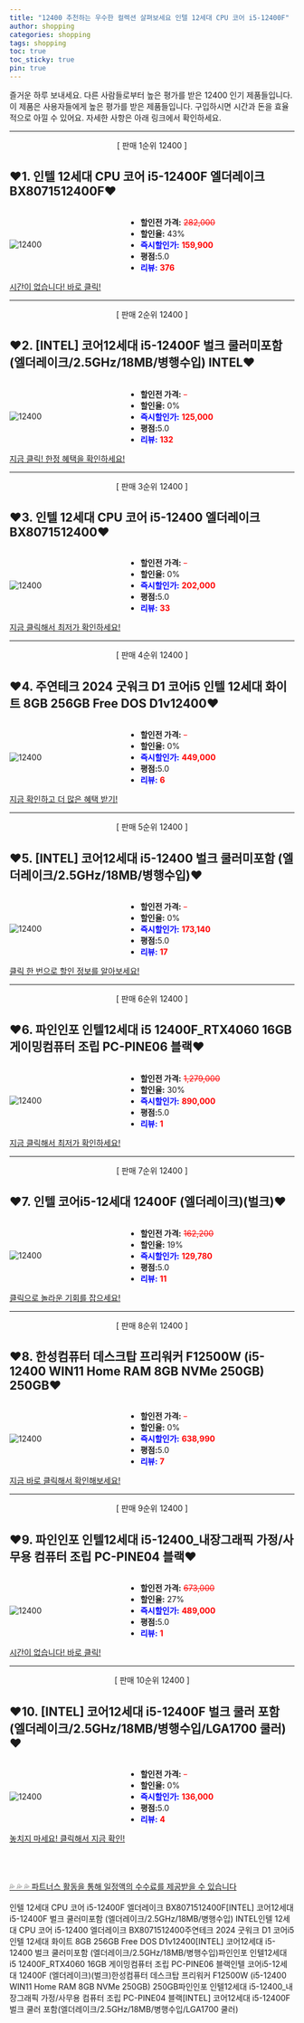 ```yaml
---
title: "12400 추천하는 우수한 컬렉션 살펴보세요 인텔 12세대 CPU 코어 i5-12400F"
author: shopping
categories: shopping
tags: shopping
toc: true
toc_sticky: true
pin: true
---
```

즐거운 하루 보내세요. 다른 사람들로부터 높은 평가를 받은 12400 인기 제품들입니다. 이 제품은 사용자들에게 높은 평가를 받은 제품들입니다. 구입하시면 시간과 돈을 효율적으로 아낄 수 있어요. 자세한 사항은 아래 링크에서 확인하세요.

---
<p class="toplist" style="margin: 0 auto; display: block; width: fit-content;">[ 판매 1순위 12400 ]</p>

<h2><strong>❤️1. 인텔 12세대 CPU 코어 i5-12400F 엘더레이크 BX8071512400F❤️</strong></h2>

<div style="display: flex; align-items: center;">
    <div style="flex: 0.4;">
        <img src="https://thumbnail8.coupangcdn.com/thumbnails/remote/230x230ex/image/vendor_inventory/e8ff/9f94e33e71306ddc737048037954446e50fd235fcff0cc19f084cd335610.jpg" alt="12400" style="max-width: 100%;">
    </div>
    <div style="flex: 0.6; margin-left: 10px;">
        <ul>
            <li><strong>할인전 가격:</strong> <del style="color: red;">282,000</del></li>
            <li><strong>할인율:</strong> 43%</li>
            <li><span style='color:blue'><strong>즉시할인가:</strong></span> <span style='color:red'><strong>159,900</strong></span></li>
            <li><strong>평점:</strong>5.0</li>
            <li><span style='color:blue'><strong>리뷰:</strong></span> <span style='color:red'><strong>376</strong></span></li>
        </ul>
    </div>
</div>
<div class="center">
    <a href="https://William4Davisa.github.io?lptag=AF9450613&subid=githubio&pageKey=7859834233&traceid=V0-153&itemId=21445850448&vendorItemId=82814384973" class="myButton">
        시간이 없습니다! 바로 클릭!
    </a>
</div>


---
<p class="toplist" style="margin: 0 auto; display: block; width: fit-content;">[ 판매 2순위 12400 ]</p>

<h2><strong>❤️2. [INTEL] 코어12세대 i5-12400F 벌크 쿨러미포함 (엘더레이크/2.5GHz/18MB/병행수입) INTEL❤️</strong></h2>

<div style="display: flex; align-items: center;">
    <div style="flex: 0.4;">
        <img src="https://thumbnail7.coupangcdn.com/thumbnails/remote/230x230ex/image/vendor_inventory/1877/a66c18510c540f7206a285be4a438c54ffd0f416c9f2836d126dbac6eb61.jpg" alt="12400" style="max-width: 100%;">
    </div>
    <div style="flex: 0.6; margin-left: 10px;">
        <ul>
            <li><strong>할인전 가격:</strong> <del style="color: red;">-</del></li>
            <li><strong>할인율:</strong> 0%</li>
            <li><span style='color:blue'><strong>즉시할인가:</strong></span> <span style='color:red'><strong>125,000</strong></span></li>
            <li><strong>평점:</strong>5.0</li>
            <li><span style='color:blue'><strong>리뷰:</strong></span> <span style='color:red'><strong>132</strong></span></li>
        </ul>
    </div>
</div>
<div class="center">
    <a href="https://William4Davisa.github.io?lptag=AF9450613&subid=githubio&pageKey=6282981823&traceid=V0-153&itemId=12911070854&vendorItemId=80324941851" class="myButton">
        지금 클릭! 한정 혜택을 확인하세요!
    </a>
</div>


---
<p class="toplist" style="margin: 0 auto; display: block; width: fit-content;">[ 판매 3순위 12400 ]</p>

<h2><strong>❤️3. 인텔 12세대 CPU 코어 i5-12400 엘더레이크 BX8071512400❤️</strong></h2>

<div style="display: flex; align-items: center;">
    <div style="flex: 0.4;">
        <img src="https://thumbnail8.coupangcdn.com/thumbnails/remote/230x230ex/image/vendor_inventory/7977/9ac27fe0dcca04de360cb1312af63c0183fd19d4cd3d13753d6fe7c7dbeb.jpg" alt="12400" style="max-width: 100%;">
    </div>
    <div style="flex: 0.6; margin-left: 10px;">
        <ul>
            <li><strong>할인전 가격:</strong> <del style="color: red;">-</del></li>
            <li><strong>할인율:</strong> 0%</li>
            <li><span style='color:blue'><strong>즉시할인가:</strong></span> <span style='color:red'><strong>202,000</strong></span></li>
            <li><strong>평점:</strong>5.0</li>
            <li><span style='color:blue'><strong>리뷰:</strong></span> <span style='color:red'><strong>33</strong></span></li>
        </ul>
    </div>
</div>
<div class="center">
    <a href="https://William4Davisa.github.io?lptag=AF9450613&subid=githubio&pageKey=6801361783&traceid=V0-153&itemId=16056429105&vendorItemId=80103517652" class="myButton">
        지금 클릭해서 최저가 확인하세요!
    </a>
</div>


---
<p class="toplist" style="margin: 0 auto; display: block; width: fit-content;">[ 판매 4순위 12400 ]</p>

<h2><strong>❤️4. 주연테크 2024 굿워크 D1 코어i5 인텔 12세대 화이트 8GB 256GB Free DOS D1v12400❤️</strong></h2>

<div style="display: flex; align-items: center;">
    <div style="flex: 0.4;">
        <img src="https://thumbnail10.coupangcdn.com/thumbnails/remote/230x230ex/image/retail/images/2024/01/17/18/8/46fd9520-2d04-4652-9fb8-dcb60b680f34.jpg" alt="12400" style="max-width: 100%;">
    </div>
    <div style="flex: 0.6; margin-left: 10px;">
        <ul>
            <li><strong>할인전 가격:</strong> <del style="color: red;">-</del></li>
            <li><strong>할인율:</strong> 0%</li>
            <li><span style='color:blue'><strong>즉시할인가:</strong></span> <span style='color:red'><strong>449,000</strong></span></li>
            <li><strong>평점:</strong>5.0</li>
            <li><span style='color:blue'><strong>리뷰:</strong></span> <span style='color:red'><strong>6</strong></span></li>
        </ul>
    </div>
</div>
<div class="center">
    <a href="https://William4Davisa.github.io?lptag=AF9450613&subid=githubio&pageKey=7840341688&traceid=V0-153&itemId=21342286750&vendorItemId=88400319884" class="myButton">
        지금 확인하고 더 많은 혜택 받기!
    </a>
</div>


---
<p class="toplist" style="margin: 0 auto; display: block; width: fit-content;">[ 판매 5순위 12400 ]</p>

<h2><strong>❤️5. [INTEL] 코어12세대 i5-12400 벌크 쿨러미포함 (엘더레이크/2.5GHz/18MB/병행수입)❤️</strong></h2>

<div style="display: flex; align-items: center;">
    <div style="flex: 0.4;">
        <img src="https://thumbnail7.coupangcdn.com/thumbnails/remote/230x230ex/image/vendor_inventory/1877/a66c18510c540f7206a285be4a438c54ffd0f416c9f2836d126dbac6eb61.jpg" alt="12400" style="max-width: 100%;">
    </div>
    <div style="flex: 0.6; margin-left: 10px;">
        <ul>
            <li><strong>할인전 가격:</strong> <del style="color: red;">-</del></li>
            <li><strong>할인율:</strong> 0%</li>
            <li><span style='color:blue'><strong>즉시할인가:</strong></span> <span style='color:red'><strong>173,140</strong></span></li>
            <li><strong>평점:</strong>5.0</li>
            <li><span style='color:blue'><strong>리뷰:</strong></span> <span style='color:red'><strong>17</strong></span></li>
        </ul>
    </div>
</div>
<div class="center">
    <a href="https://William4Davisa.github.io?lptag=AF9450613&subid=githubio&pageKey=6306265113&traceid=V0-153&itemId=13065164670&vendorItemId=80324941715" class="myButton">
        클릭 한 번으로 할인 정보를 알아보세요!
    </a>
</div>


---
<p class="toplist" style="margin: 0 auto; display: block; width: fit-content;">[ 판매 6순위 12400 ]</p>

<h2><strong>❤️6. 파인인포 인텔12세대 i5 12400F_RTX4060 16GB 게이밍컴퓨터 조립 PC-PINE06 블랙❤️</strong></h2>

<div style="display: flex; align-items: center;">
    <div style="flex: 0.4;">
        <img src="https://thumbnail6.coupangcdn.com/thumbnails/remote/230x230ex/image/vendor_inventory/de6b/8f4e66383f58a7f2abb199bc512af25543e96b4de16f3520e673decfb24e.jpg" alt="12400" style="max-width: 100%;">
    </div>
    <div style="flex: 0.6; margin-left: 10px;">
        <ul>
            <li><strong>할인전 가격:</strong> <del style="color: red;">1,279,000</del></li>
            <li><strong>할인율:</strong> 30%</li>
            <li><span style='color:blue'><strong>즉시할인가:</strong></span> <span style='color:red'><strong>890,000</strong></span></li>
            <li><strong>평점:</strong>5.0</li>
            <li><span style='color:blue'><strong>리뷰:</strong></span> <span style='color:red'><strong>1</strong></span></li>
        </ul>
    </div>
</div>
<div class="center">
    <a href="https://William4Davisa.github.io?lptag=AF9450613&subid=githubio&pageKey=7984145490&traceid=V0-153&itemId=22168650976&vendorItemId=89215086164" class="myButton">
        지금 클릭해서 최저가 확인하세요!
    </a>
</div>


---
<p class="toplist" style="margin: 0 auto; display: block; width: fit-content;">[ 판매 7순위 12400 ]</p>

<h2><strong>❤️7. 인텔 코어i5-12세대 12400F (엘더레이크)(벌크)❤️</strong></h2>

<div style="display: flex; align-items: center;">
    <div style="flex: 0.4;">
        <img src="https://thumbnail6.coupangcdn.com/thumbnails/remote/230x230ex/image/vendor_inventory/2972/bebcdcf7fa44c6b51948285769216873264f9ee496afe1438a46ad4b5d3e.jpg" alt="12400" style="max-width: 100%;">
    </div>
    <div style="flex: 0.6; margin-left: 10px;">
        <ul>
            <li><strong>할인전 가격:</strong> <del style="color: red;">162,200</del></li>
            <li><strong>할인율:</strong> 19%</li>
            <li><span style='color:blue'><strong>즉시할인가:</strong></span> <span style='color:red'><strong>129,780</strong></span></li>
            <li><strong>평점:</strong>5.0</li>
            <li><span style='color:blue'><strong>리뷰:</strong></span> <span style='color:red'><strong>11</strong></span></li>
        </ul>
    </div>
</div>
<div class="center">
    <a href="https://William4Davisa.github.io?lptag=AF9450613&subid=githubio&pageKey=7077199009&traceid=V0-153&itemId=17594282504&vendorItemId=88377416260" class="myButton">
        클릭으로 놀라운 기회를 잡으세요!
    </a>
</div>


---
<p class="toplist" style="margin: 0 auto; display: block; width: fit-content;">[ 판매 8순위 12400 ]</p>

<h2><strong>❤️8. 한성컴퓨터 데스크탑 프리워커 F12500W (i5-12400 WIN11 Home RAM 8GB NVMe 250GB) 250GB❤️</strong></h2>

<div style="display: flex; align-items: center;">
    <div style="flex: 0.4;">
        <img src="https://thumbnail9.coupangcdn.com/thumbnails/remote/230x230ex/image/rs_quotation_api/5j7rgfbv/887a108916e04b24b86983df5b9cff29.jpg" alt="12400" style="max-width: 100%;">
    </div>
    <div style="flex: 0.6; margin-left: 10px;">
        <ul>
            <li><strong>할인전 가격:</strong> <del style="color: red;">-</del></li>
            <li><strong>할인율:</strong> 0%</li>
            <li><span style='color:blue'><strong>즉시할인가:</strong></span> <span style='color:red'><strong>638,990</strong></span></li>
            <li><strong>평점:</strong>5.0</li>
            <li><span style='color:blue'><strong>리뷰:</strong></span> <span style='color:red'><strong>7</strong></span></li>
        </ul>
    </div>
</div>
<div class="center">
    <a href="https://William4Davisa.github.io?lptag=AF9450613&subid=githubio&pageKey=6457795108&traceid=V0-153&itemId=14043297465&vendorItemId=81291069770" class="myButton">
        지금 바로 클릭해서 확인해보세요!
    </a>
</div>


---
<p class="toplist" style="margin: 0 auto; display: block; width: fit-content;">[ 판매 9순위 12400 ]</p>

<h2><strong>❤️9. 파인인포 인텔12세대 i5-12400_내장그래픽 가정/사무용 컴퓨터 조립 PC-PINE04 블랙❤️</strong></h2>

<div style="display: flex; align-items: center;">
    <div style="flex: 0.4;">
        <img src="https://thumbnail8.coupangcdn.com/thumbnails/remote/230x230ex/image/vendor_inventory/463d/3ff00be50715ceba04edfdb6c4699b2696bb84fe19b5a17761f04cd9769f.jpg" alt="12400" style="max-width: 100%;">
    </div>
    <div style="flex: 0.6; margin-left: 10px;">
        <ul>
            <li><strong>할인전 가격:</strong> <del style="color: red;">673,000</del></li>
            <li><strong>할인율:</strong> 27%</li>
            <li><span style='color:blue'><strong>즉시할인가:</strong></span> <span style='color:red'><strong>489,000</strong></span></li>
            <li><strong>평점:</strong>5.0</li>
            <li><span style='color:blue'><strong>리뷰:</strong></span> <span style='color:red'><strong>1</strong></span></li>
        </ul>
    </div>
</div>
<div class="center">
    <a href="https://William4Davisa.github.io?lptag=AF9450613&subid=githubio&pageKey=7972927115&traceid=V0-153&itemId=22089299436&vendorItemId=89136309896" class="myButton">
        시간이 없습니다! 바로 클릭!
    </a>
</div>


---
<p class="toplist" style="margin: 0 auto; display: block; width: fit-content;">[ 판매 10순위 12400 ]</p>

<h2><strong>❤️10. [INTEL] 코어12세대 i5-12400F 벌크 쿨러 포함(엘더레이크/2.5GHz/18MB/병행수입/LGA1700 쿨러)❤️</strong></h2>

<div style="display: flex; align-items: center;">
    <div style="flex: 0.4;">
        <img src="https://thumbnail6.coupangcdn.com/thumbnails/remote/230x230ex/image/vendor_inventory/36a0/b1fff6c3ef207a5fba81201817ad81f2a8a8c21627d5928e91b08a30718a.jpg" alt="12400" style="max-width: 100%;">
    </div>
    <div style="flex: 0.6; margin-left: 10px;">
        <ul>
            <li><strong>할인전 가격:</strong> <del style="color: red;">-</del></li>
            <li><strong>할인율:</strong> 0%</li>
            <li><span style='color:blue'><strong>즉시할인가:</strong></span> <span style='color:red'><strong>136,000</strong></span></li>
            <li><strong>평점:</strong>5.0</li>
            <li><span style='color:blue'><strong>리뷰:</strong></span> <span style='color:red'><strong>4</strong></span></li>
        </ul>
    </div>
</div>
<div class="center">
    <a href="https://William4Davisa.github.io?lptag=AF9450613&subid=githubio&pageKey=6305786418&traceid=V0-153&itemId=13062352255&vendorItemId=80324941154" class="myButton">
        놓치지 마세요! 클릭해서 지금 확인!
    </a>
</div>

<br><br><br>[💦 💦 💦 파트너스 활동을 통해 일정액의 수수료를 제공받을 수 있습니다](https://link.coupang.com/a/bcpT2c)<br><br>인텔 12세대 CPU 코어 i5-12400F 엘더레이크 BX8071512400F[INTEL] 코어12세대 i5-12400F 벌크 쿨러미포함 (엘더레이크/2.5GHz/18MB/병행수입) INTEL인텔 12세대 CPU 코어 i5-12400 엘더레이크 BX8071512400주연테크 2024 굿워크 D1 코어i5 인텔 12세대 화이트 8GB 256GB Free DOS D1v12400[INTEL] 코어12세대 i5-12400 벌크 쿨러미포함 (엘더레이크/2.5GHz/18MB/병행수입)파인인포 인텔12세대 i5 12400F_RTX4060 16GB 게이밍컴퓨터 조립 PC-PINE06 블랙인텔 코어i5-12세대 12400F (엘더레이크)(벌크)한성컴퓨터 데스크탑 프리워커 F12500W (i5-12400 WIN11 Home RAM 8GB NVMe 250GB) 250GB파인인포 인텔12세대 i5-12400_내장그래픽 가정/사무용 컴퓨터 조립 PC-PINE04 블랙[INTEL] 코어12세대 i5-12400F 벌크 쿨러 포함(엘더레이크/2.5GHz/18MB/병행수입/LGA1700 쿨러)